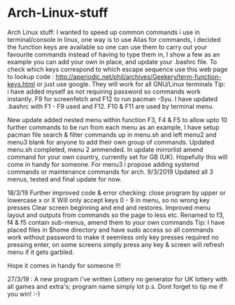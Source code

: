 # Arch-Linux-stuff
Arch Linux stuff: 
I wanted to speed up common commands i use in terminal/console in linux, one way is to use Alias for commands, i decided the function keys are available so one can use them to carry out your favourite commands instead of having to type them in, I show a few as an example you can add your own in place, and update your .bashrc file. 
To check which keys correspond to which escape sequence use this web page to lookup code : http://aperiodic.net/phil/archives/Geekery/term-function-keys.html or just use google.
They will work for all GNU/Linux terminals
Tip: i have added myself as not requiring password so commands work instantly. F9 for screenfetch and F12 to run pacman -Syu.
I have updated .bashrc with F1 - F9 used and F12. F10 & F11 are used by terminal menu.

New update added nested menu within function F3, F4 & F5 to allow upto 10 further commands to be run from each menu as an example,
I have setup pacman file search & filter commands up in menu.sh and left menu2 and menu3 blank for anyone to add their own group of commands.
Updated menu.sh completed, menu 2 ammended. In update mirrorlist amend command for your own country, currently set for GB (UK).
Hopefully this will come in handy for someone. For menu3 i propose adding systemd commands or maintenance commands for arch. 
9/3/2019 Updated all 3 menus, tested and final update for now.

18/3/19 Further improved code & error checking:
close program by upper or lowercase  x or X
Will only accept keys 0 - 9 in menu, so no wrong key presses
Clear screen beginning and end and restores.
Improved menu layout and outputs from commands so the page to less etc.
Renamed to f3, f4 & f5 contain sub-menus, amend them to your own commands
Tip: I have placed files in $home directory and have sudo access so all commands work without password to make it seemless only key presses required no pressing enter, on some screens simply press any key & screen will refresh menu if it gets garbled.

Hope it comes in handy for someone !!!

27/3/19 : A new program i've written Lottery no generator for UK lottery with all games and extra's; program name simply lot
p.s. Dont forget to tip me if you win! :-)
